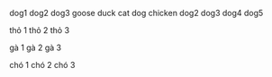dog1
dog2
dog3
goose
duck
cat
dog
chicken
dog2
dog3
dog4
dog5

thỏ 1 
thỏ 2
thỏ 3

gà 1
gà 2
gà 3 

chó 1
chó 2
chó 3